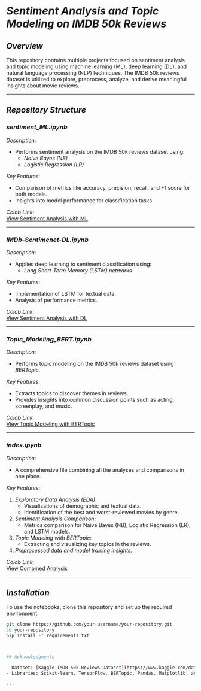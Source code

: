 # *Sentiment Analysis and Topic Modeling on IMDB 50k Reviews*

## *Overview*
This repository contains multiple projects focused on sentiment analysis and topic modeling using machine learning (ML), deep learning (DL), and natural language processing (NLP) techniques. The IMDB 50k reviews dataset is utilized to explore, preprocess, analyze, and derive meaningful insights about movie reviews.

---

## *Repository Structure*

### *sentiment_ML.ipynb*
*Description*:
- Performs sentiment analysis on the IMDB 50k reviews dataset using:
  - *Naive Bayes (NB)*
  - *Logistic Regression (LR)*

*Key Features*:
- Comparison of metrics like accuracy, precision, recall, and F1 score for both models.
- Insights into model performance for classification tasks.

*Colab Link*:  
[View Sentiment Analysis with ML](https://colab.research.google.com/drive/1445ps_cTLuqe4IPcRlQ1kSZIHBmuKJLP#scrollTo=0iZUYjYZtQXR)

---

### *IMDb-Sentimenet-DL.ipynb*
*Description*:
- Applies deep learning to sentiment classification using:
  - *Long Short-Term Memory (LSTM) networks*

*Key Features*:
- Implementation of LSTM for textual data.
- Analysis of performance metrics.

*Colab Link*:  
[View Sentiment Analysis with DL](https://colab.research.google.com/drive/1binEtnIPrqz4CE5HOCh1sYXtf7NWQ3px#scrollTo=yQ-7wgJDtRT6)

---

### *Topic_Modeling_BERT.ipynb*
*Description*:
- Performs topic modeling on the IMDB 50k reviews dataset using *BERTopic*.

*Key Features*:
- Extracts topics to discover themes in reviews.
- Provides insights into common discussion points such as acting, screenplay, and music.

*Colab Link*:  
[View Topic Modeling with BERTopic](https://colab.research.google.com/drive/1XBa5bXoxY5uaZDz4yBXAIAa_yy4DRERq#scrollTo=nOsA37CatOhU)

---

### *index.ipynb*
*Description*:
- A comprehensive file combining all the analyses and comparisons in one place.

*Key Features*:
1. *Exploratory Data Analysis (EDA)*:
   - Visualizations of demographic and textual data.
   - Identification of the best and worst-reviewed movies by genre.
2. *Sentiment Analysis Comparison*:
   - Metrics comparison for Naive Bayes (NB), Logistic Regression (LR), and LSTM models.
3. *Topic Modeling with BERTopic*:
   - Extracting and visualizing key topics in the reviews.
4. *Preprocessed data and model training insights.*

*Colab Link*:  
[View Combined Analysis](https://colab.research.google.com/drive/1_zblryNdS6zc--F5YGk3yXrPji3E5NUi#scrollTo=x0x-W6ZE1DOI)

---

## *Installation*

To use the notebooks, clone this repository and set up the required environment:

```bash
git clone https://github.com/your-username/your-repository.git
cd your-repository
pip install -r requirements.txt



## Acknowledgments

- Dataset: [Kaggle IMDB 50k Reviews Dataset](https://www.kaggle.com/datasets/lakshmi25npathi/imdb-dataset-of-50k-movie-reviews)
- Libraries: Scikit-learn, TensorFlow, BERTopic, Pandas, Matplotlib, and more.

---
